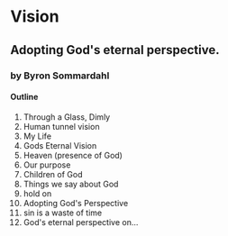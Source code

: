 # Vision
## Adopting God's eternal perspective.
### by Byron Sommardahl 

#### Outline

1. Through a Glass, Dimly
2. Human tunnel vision
3. My Life
4. Gods Eternal Vision
5. Heaven (presence of God)
6. Our purpose
7. Children of God
8. Things we say about God
9. hold on
10. Adopting God's Perspective 
11. sin is a waste of time
12. God's eternal perspective on...
